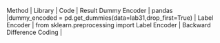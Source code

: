 

Method                     | Library                                         | Code                                                       | Result 
Dummy Encoder              | pandas                                          |dummy_encoded = pd.get_dummies(data=lab31,drop_first=True)  | 
Label Encoder              | from sklearn.preprocessing import Label Encoder |
Backward Difference Coding |
